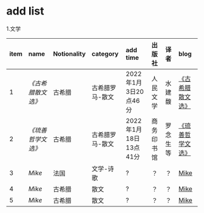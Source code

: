 # add list  
1.文学

| item  |     name     |Notionality| category | add time |  出版社 |  译者 |  blog|  
| :-- | :----| :--- | :---  | :--- |:--- |:---| :------------ |  
| 1 | _《古希腊散文选》_ |古希腊|古希腊罗马-散文 | 2022年1月3日20点46分 |人民文学 |水建馥 | [《古希腊散文选》](https://github.com/rasputin2020/Study_Note_data/blob/50df3f1b9ef8c5bf545413b53dd3a849c569311b/%E8%AF%BB%E4%B9%A6%E7%AC%94%E8%AE%B0/%E5%8F%A4%E5%B8%8C%E8%85%8A%E7%BD%97%E9%A9%AC/220103%E5%8F%A4%E5%B8%8C%E8%85%8A%E6%95%A3%E6%96%87%E9%80%89.md) |  
| 2 | _《琉善哲学文选》_|古希腊|古希腊罗马-散文 |  2022年1月18日13点41分  |商务印书馆 |罗念生等 | [《琉善哲学文选》](https://github.com/rasputin2020/Study_Note_data/blob/50df3f1b9ef8c5bf545413b53dd3a849c569311b/%E8%AF%BB%E4%B9%A6%E7%AC%94%E8%AE%B0/%E5%8F%A4%E5%B8%8C%E8%85%8A%E7%BD%97%E9%A9%AC/220118%E7%90%89%E5%96%84%E5%93%B2%E5%AD%A6%E6%96%87%E9%80%89.md)
| 3 | _Mike_  |法国|文学-诗歌  |  ? |？ |？ | [Mike](link)    |    
| 4 | _Mike_  |古希腊|散文   |  ? |？ |？ | [Mike](link)   |    
| 5 | _Mike_  |古希腊|散文  |  ? |？ |？ | [Mike](link)    |  

